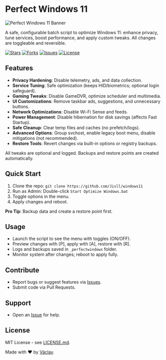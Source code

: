 # Perfect Windows 11

![Perfect Windows 11 Banner](https://i.imgur.com/u9W2jZo.png)

A safe, configurable batch script to optimize Windows 11: enhance privacy, tune services, boost performance, and apply custom tweaks. All changes are toggleable and reversible.

[![Stars](https://img.shields.io/github/stars/Jisll/windows11?style=for-the-badge)](https://github.com/Jisll/windows11/stargazers)
[![Forks](https://img.shields.io/github/forks/Jisll/windows11?style=for-the-badge)](https://github.com/Jisll/windows11/network/members)
[![Issues](https://img.shields.io/github/issues/Jisll/windows11?style=for-the-badge)](https://github.com/Jisll/windows11/issues)
[![License](https://img.shields.io/github/license/Jisll/windows11?style=for-the-badge)](https://github.com/Jisll/windows11/blob/main/LICENSE.md)

## Features

- **Privacy Hardening**: Disable telemetry, ads, and data collection.
- **Service Tuning**: Safe optimization (keeps HID/biometrics; optional login safeguard).
- **Gaming Tweaks**: Disable GameDVR, optimize scheduler and multimedia.
- **UI Customizations**: Remove taskbar ads, suggestions, and unnecessary buttons.
- **Network Optimizations**: Disable Wi-Fi Sense and feeds.
- **Power Management**: Disable hibernation for disk savings (affects Fast Startup).
- **Safe Cleanup**: Clear temp files and caches (no prefetch/logs).
- **Advanced Options**: Group svchost, enable legacy boot menu, disable mitigations (not recommended).
- **Restore Tools**: Revert changes via built-in options or registry backups.

All tweaks are optional and logged. Backups and restore points are created automatically.

## Quick Start

1. Clone the repo: `git clone https://github.com/Jisll/windows11`
2. Run as Admin: Double-click `Start Optimize Windows.bat`
3. Toggle options in the menu.
4. Apply changes and reboot.

**Pro Tip**: Backup data and create a restore point first.

## Usage

- Launch the script to see the menu with toggles (ON/OFF).
- Preview changes with [P], apply with [A], restore with [R].
- Logs and backups saved in `_perfectwindows` folder.
- Monitor system after changes; reboot to apply fully.

## Contribute

- Report bugs or suggest features via [Issues](https://github.com/Jisll/windows11/issues).
- Submit code via Pull Requests.
## Support

- Open an [Issue](https://github.com/Jisll/windows11/issues) for help.

## License

MIT License - see [LICENSE.md](https://github.com/Jisll/windows11/blob/main/LICENSE.md).

Made with ❤️ by [Václav](https://github.com/vacisdev).
